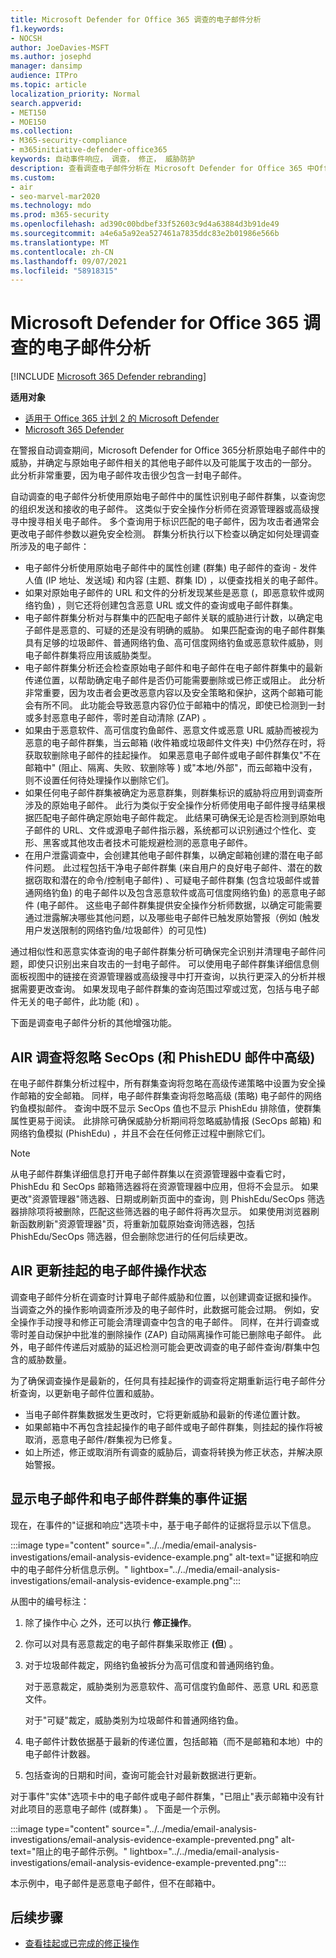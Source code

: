 ```yaml
---
title: Microsoft Defender for Office 365 调查的电子邮件分析
f1.keywords:
- NOCSH
author: JoeDavies-MSFT
ms.author: josephd
manager: dansimp
audience: ITPro
ms.topic: article
localization_priority: Normal
search.appverid:
- MET150
- MOE150
ms.collection:
- M365-security-compliance
- m365initiative-defender-office365
keywords: 自动事件响应， 调查， 修正， 威胁防护
description: 查看调查电子邮件分析在 Microsoft Defender for Office 365 中Office 365。
ms.custom:
- air
- seo-marvel-mar2020
ms.technology: mdo
ms.prod: m365-security
ms.openlocfilehash: ad390c00bdbef33f52603c9d4a63884d3b91de49
ms.sourcegitcommit: a4e6a5a92ea527461a7835ddc83e2b01986e566b
ms.translationtype: MT
ms.contentlocale: zh-CN
ms.lasthandoff: 09/07/2021
ms.locfileid: "58918315"
---
```

# <a name="email-analysis-in-investigations-for-microsoft-defender-for-office-365"></a>Microsoft Defender for Office 365 调查的电子邮件分析

[!INCLUDE [Microsoft 365 Defender rebranding](../includes/microsoft-defender-for-office.md)]

**适用对象**
- [适用于 Office 365 计划 2 的 Microsoft Defender](defender-for-office-365.md)
- [Microsoft 365 Defender](../defender/microsoft-365-defender.md)

在警报自动调查期间，Microsoft Defender for Office 365分析原始电子邮件中的威胁，并确定与原始电子邮件相关的其他电子邮件以及可能属于攻击的一部分。 此分析非常重要，因为电子邮件攻击很少包含一封电子邮件。

自动调查的电子邮件分析使用原始电子邮件中的属性识别电子邮件群集，以查询您的组织发送和接收的电子邮件。 这类似于安全操作分析师在资源管理器或高级搜寻中搜寻相关电子邮件。 多个查询用于标识匹配的电子邮件，因为攻击者通常会更改电子邮件参数以避免安全检测。 群集分析执行以下检查以确定如何处理调查所涉及的电子邮件：

- 电子邮件分析使用原始电子邮件中的属性创建 (群集) 电子邮件的查询 - 发件人值 (IP 地址、发送域) 和内容 (主题、群集 ID) ，以便查找相关的电子邮件。
- 如果对原始电子邮件的 URL 和文件的分析发现某些是恶意 (，即恶意软件或网络钓鱼) ，则它还将创建包含恶意 URL 或文件的查询或电子邮件群集。
- 电子邮件群集分析对与群集中的匹配电子邮件关联的威胁进行计数，以确定电子邮件是恶意的、可疑的还是没有明确的威胁。 如果匹配查询的电子邮件群集具有足够的垃圾邮件、普通网络钓鱼、高可信度网络钓鱼或恶意软件威胁，则电子邮件群集将应用该威胁类型。
- 电子邮件群集分析还会检查原始电子邮件和电子邮件在电子邮件群集中的最新传递位置，以帮助确定电子邮件是否仍可能需要删除或已修正或阻止。 此分析非常重要，因为攻击者会更改恶意内容以及安全策略和保护，这两个邮箱可能会有所不同。 此功能会导致恶意内容仍位于邮箱中的情况，即使已检测到一封或多封恶意电子邮件，零时差自动清除 (ZAP) 。
- 如果由于恶意软件、高可信度钓鱼邮件、恶意文件或恶意 URL 威胁而被视为恶意的电子邮件群集，当云邮箱 (收件箱或垃圾邮件文件夹) 中仍然存在时，将获取软删除电子邮件的挂起操作。 如果恶意电子邮件或电子邮件群集仅"不在邮箱中" (阻止、隔离、失败、软删除等 ) 或"本地/外部"，而云邮箱中没有，则不设置任何待处理操作以删除它们。
- 如果任何电子邮件群集被确定为恶意群集，则群集标识的威胁将应用到调查所涉及的原始电子邮件。 此行为类似于安全操作分析师使用电子邮件搜寻结果根据匹配电子邮件确定原始电子邮件裁定。 此结果可确保无论是否检测到原始电子邮件的 URL、文件或源电子邮件指示器，系统都可以识别通过个性化、变形、黑客或其他攻击者技术可能规避检测的恶意电子邮件。
- 在用户泄露调查中，会创建其他电子邮件群集，以确定邮箱创建的潜在电子邮件问题。 此过程包括干净电子邮件群集 (来自用户的良好电子邮件、潜在的数据窃取和潜在的命令/控制电子邮件) 、可疑电子邮件群集 (包含垃圾邮件或普通网络钓鱼) 的电子邮件以及包含恶意软件或高可信度网络钓鱼) 的恶意电子邮件 (电子邮件。 这些电子邮件群集提供安全操作分析师数据，以确定可能需要通过泄露解决哪些其他问题，以及哪些电子邮件已触发原始警报（例如 (触发用户发送限制的网络钓鱼/垃圾邮件）的可见性) 

通过相似性和恶意实体查询的电子邮件群集分析可确保完全识别并清理电子邮件问题，即使只识别出来自攻击的一封电子邮件。 可以使用电子邮件群集详细信息侧面板视图中的链接在资源管理器或高级搜寻中打开查询，以执行更深入的分析并根据需要更改查询。 如果发现电子邮件群集的查询范围过窄或过宽，包括与电子邮件无关的电子邮件，此功能 (和) 。

下面是调查电子邮件分析的其他增强功能。

## <a name="air-investigation-ignores-advanced-delivery-items-secops-mailbox-and-phishedu-messages"></a>AIR 调查将忽略 SecOps (和 PhishEDU 邮件中高级) 

在电子邮件群集分析过程中，所有群集查询将忽略在高级传递策略中设置为安全操作邮箱的安全邮箱。 同样，电子邮件群集查询将忽略高级 (策略) 电子邮件的网络钓鱼模拟邮件。 查询中既不显示 SecOps 值也不显示 PhishEdu 排除值，使群集属性更易于阅读。 此排除可确保威胁分析期间将忽略威胁情报 (SecOps 邮箱) 和网络钓鱼模拟 (PhishEdu) ，并且不会在任何修正过程中删除它们。 

>[!Note]
>从电子邮件群集详细信息打开电子邮件群集以在资源管理器中查看它时，PhishEdu 和 SecOps 邮箱筛选器将在资源管理器中应用，但将不会显示。 如果更改"资源管理器"筛选器、日期或刷新页面中的查询，则 PhishEdu/SecOps 筛选器排除项将被删除，匹配这些筛选器的电子邮件将再次显示。 如果使用浏览器刷新函数刷新"资源管理器"页，将重新加载原始查询筛选器，包括 PhishEdu/SecOps 筛选器，但会删除您进行的任何后续更改。
>

## <a name="air-updates-pending-email-action-status"></a>AIR 更新挂起的电子邮件操作状态

调查电子邮件分析在调查时计算电子邮件威胁和位置，以创建调查证据和操作。 当调查之外的操作影响调查所涉及的电子邮件时，此数据可能会过期。 例如，安全操作手动搜寻和修正可能会清理调查中包含的电子邮件。 同样，在并行调查或零时差自动保护中批准的删除操作 (ZAP) 自动隔离操作可能已删除电子邮件。 此外，电子邮件传递后对威胁的延迟检测可能会更改调查的电子邮件查询/群集中包含的威胁数量。 

为了确保调查操作是最新的，任何具有挂起操作的调查将定期重新运行电子邮件分析查询，以更新电子邮件位置和威胁。 

- 当电子邮件群集数据发生更改时，它将更新威胁和最新的传递位置计数。 
- 如果邮箱中不再包含挂起操作的电子邮件或电子邮件群集，则挂起的操作将被取消，恶意电子邮件/群集视为已修复。
- 如上所述，修正或取消所有调查的威胁后，调查将转换为修正状态，并解决原始警报。

## <a name="the-display-of-incident-evidence-for-email-and-email-clusters"></a>显示电子邮件和电子邮件群集的事件证据

现在，在事件的"证据和响应"选项卡中，基于电子邮件的证据将显示以下信息。

:::image type="content" source="../../media/email-analysis-investigations/email-analysis-evidence-example.png" alt-text="证据和响应中的电子邮件分析信息示例。" lightbox="../../media/email-analysis-investigations/email-analysis-evidence-example.png":::

从图中的编号标注：

1. 除了操作中心 之外，还可以执行 **修正操作**。
2. 你可以对具有恶意裁定的电子邮件群集采取修正 **(但**) 。 
3. 对于垃圾邮件裁定，网络钓鱼被拆分为高可信度和普通网络钓鱼。

   对于恶意裁定，威胁类别为恶意软件、高可信度钓鱼邮件、恶意 URL 和恶意文件。

   对于"可疑"裁定，威胁类别为垃圾邮件和普通网络钓鱼。

4. 电子邮件计数依据基于最新的传递位置，包括邮箱（而不是邮箱和本地）中的电子邮件计数器。
5. 包括查询的日期和时间，查询可能会针对最新数据进行更新。

对于事件"实体"选项卡中的电子邮件或电子邮件群集，"已阻止"表示邮箱中没有针对此项目的恶意电子邮件 (或群集) 。 下面是一个示例。

:::image type="content" source="../../media/email-analysis-investigations/email-analysis-evidence-example-prevented.png" alt-text="阻止的电子邮件示例。" lightbox="../../media/email-analysis-investigations/email-analysis-evidence-example-prevented.png":::

本示例中，电子邮件是恶意电子邮件，但不在邮箱中。

## <a name="next-steps"></a>后续步骤

- [查看挂起或已完成的修正操作](air-review-approve-pending-completed-actions.md)